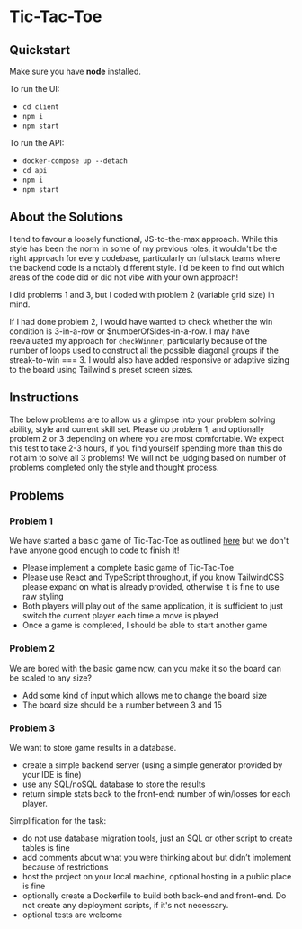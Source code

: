 
# Tic-Tac-Toe

## Quickstart
Make sure you have **node** installed.

To run the UI:
- `cd client`
- `npm i`
- `npm start`

To run the API:
- `docker-compose up --detach`
- `cd api`
- `npm i`
- `npm start`

## About the Solutions

I tend to favour a loosely functional, JS-to-the-max approach. While this style 
has been the norm in some of my previous roles, it wouldn't be the right approach 
for every codebase, particularly on fullstack teams where the backend code is a 
notably different style. I'd be keen to find out which areas of the code did or did not vibe with your own approach!

I did problems 1 and 3, but I coded with problem 2 (variable grid size) in mind.

If I had done problem 2, I would have wanted to check whether the win condition is 3-in-a-row or $numberOfSides-in-a-row. I may have reevaluated my approach for `checkWinner`, particularly because of the number of loops used to construct all the possible diagonal groups if the streak-to-win === 3. I would also have added responsive or adaptive sizing to the board using Tailwind's preset screen sizes.

## Instructions

The below problems are to allow us a glimpse into your problem solving ability, style and current skill set. Please do problem 1, and optionally problem 2 or 3 depending on where you are most comfortable. We expect this test to take 2-3 hours, if you find yourself spending more than this do not aim to solve all 3 problems! We will not be judging based on number of problems completed only the style and thought process.

## Problems
### Problem 1
We have started a basic game of Tic-Tac-Toe as outlined [here](https://en.wikipedia.org/wiki/Tic-tac-toe) but we don't have anyone good enough to code to finish it! 
- Please implement a complete basic game of Tic-Tac-Toe
- Please use React and TypeScript throughout, if you know TailwindCSS please expand on what is already provided, otherwise it is fine to use raw styling 
- Both players will play out of the same application, it is sufficient to just switch the current player each time a move is played
- Once a game is completed, I should be able to start another game 


### Problem 2
We are bored with the basic game now, can you make it so the board can be scaled to any size? 
- Add some kind of input which allows me to change the board size
- The board size should be a number between 3 and 15 

### Problem 3
We want to store game results in a database.
- create a simple backend server (using a simple generator provided by your IDE is fine)
- use any SQL/noSQL database to store the results
- return simple stats back to the front-end: number of win/losses for each player.

Simplification for the task:
- do not use database migration tools, just an SQL or other script to create tables is fine
- add comments about what you were thinking about but didn’t implement because of restrictions
- host the project on your local machine, optional hosting in a public place is fine
- optionally create a Dockerfile to build both back-end and front-end. Do not create any deployment scripts, if it's not necessary.
- optional tests are welcome


